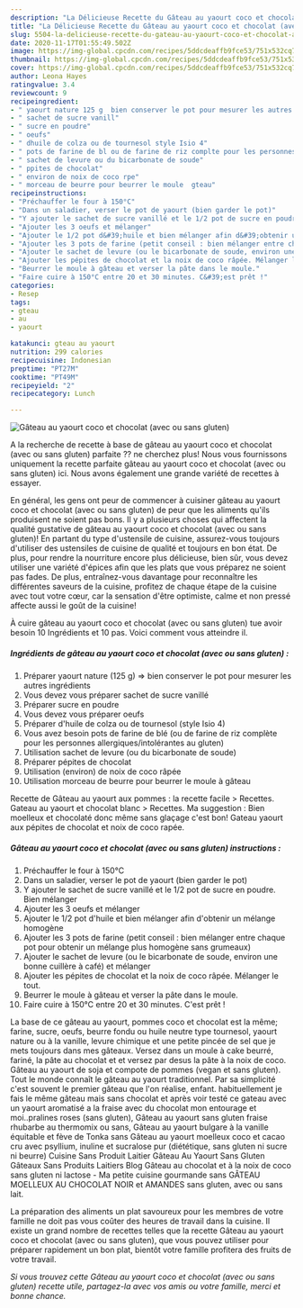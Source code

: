 ```yaml
---
description: "La Délicieuse Recette du Gâteau au yaourt coco et chocolat (avec ou sans gluten)"
title: "La Délicieuse Recette du Gâteau au yaourt coco et chocolat (avec ou sans gluten)"
slug: 5504-la-delicieuse-recette-du-gateau-au-yaourt-coco-et-chocolat-avec-ou-sans-gluten
date: 2020-11-17T01:55:49.502Z
image: https://img-global.cpcdn.com/recipes/5ddcdeaffb9fce53/751x532cq70/gateau-au-yaourt-coco-et-chocolat-avec-ou-sans-gluten-photo-principale-de-la-recette.jpg
thumbnail: https://img-global.cpcdn.com/recipes/5ddcdeaffb9fce53/751x532cq70/gateau-au-yaourt-coco-et-chocolat-avec-ou-sans-gluten-photo-principale-de-la-recette.jpg
cover: https://img-global.cpcdn.com/recipes/5ddcdeaffb9fce53/751x532cq70/gateau-au-yaourt-coco-et-chocolat-avec-ou-sans-gluten-photo-principale-de-la-recette.jpg
author: Leona Hayes
ratingvalue: 3.4
reviewcount: 9
recipeingredient:
- " yaourt nature 125 g  bien conserver le pot pour mesurer les autres ingrdients"
- " sachet de sucre vanill"
- " sucre en poudre"
- " oeufs"
- " dhuile de colza ou de tournesol style Isio 4"
- " pots de farine de bl ou de farine de riz complte pour les personnes allergiquesintolrantes au gluten"
- " sachet de levure ou du bicarbonate de soude"
- " ppites de chocolat"
- " environ de noix de coco rpe"
- " morceau de beurre pour beurrer le moule  gteau"
recipeinstructions:
- "Préchauffer le four à 150°C"
- "Dans un saladier, verser le pot de yaourt (bien garder le pot)"
- "Y ajouter le sachet de sucre vanillé et le 1/2 pot de sucre en poudre. Bien mélanger"
- "Ajouter les 3 oeufs et mélanger"
- "Ajouter le 1/2 pot d&#39;huile et bien mélanger afin d&#39;obtenir un mélange homogène"
- "Ajouter les 3 pots de farine (petit conseil : bien mélanger entre chaque pot pour obtenir un mélange plus homogène sans grumeaux)"
- "Ajouter le sachet de levure (ou le bicarbonate de soude, environ une bonne cuillère à café) et mélanger"
- "Ajouter les pépites de chocolat et la noix de coco râpée. Mélanger le tout."
- "Beurrer le moule à gâteau et verser la pâte dans le moule."
- "Faire cuire à 150°C entre 20 et 30 minutes. C&#39;est prêt !"
categories:
- Resep
tags:
- gteau
- au
- yaourt

katakunci: gteau au yaourt 
nutrition: 299 calories
recipecuisine: Indonesian
preptime: "PT27M"
cooktime: "PT49M"
recipeyield: "2"
recipecategory: Lunch

---
```



![Gâteau au yaourt coco et chocolat (avec ou sans gluten)](https://img-global.cpcdn.com/recipes/5ddcdeaffb9fce53/751x532cq70/gateau-au-yaourt-coco-et-chocolat-avec-ou-sans-gluten-photo-principale-de-la-recette.jpg)

A la recherche de recette à base de gâteau au yaourt coco et chocolat (avec ou sans gluten) parfaite ?? ne cherchez plus! Nous vous fournissons uniquement la recette parfaite gâteau au yaourt coco et chocolat (avec ou sans gluten) ici. Nous avons également une grande variété de recettes à essayer.

En général, les gens ont peur de commencer à cuisiner gâteau au yaourt coco et chocolat (avec ou sans gluten) de peur que les aliments qu'ils produisent ne soient pas bons. Il y a plusieurs choses qui affectent la qualité gustative de gâteau au yaourt coco et chocolat (avec ou sans gluten)! En partant du type d'ustensile de cuisine, assurez-vous toujours d'utiliser des ustensiles de cuisine de qualité et toujours en bon état. De plus, pour rendre la nourriture encore plus délicieuse, bien sûr, vous devez utiliser une variété d'épices afin que les plats que vous préparez ne soient pas fades. De plus, entraînez-vous davantage pour reconnaître les différentes saveurs de la cuisine, profitez de chaque étape de la cuisine avec tout votre cœur, car la sensation d'être optimiste, calme et non pressé affecte aussi le goût de la cuisine!

<!--inarticleads1-->

À cuire gâteau au yaourt coco et chocolat (avec ou sans gluten) tue avoir besoin 10 Ingrédients et 10 pas. Voici comment vous atteindre il.

##### Ingrédients de gâteau au yaourt coco et chocolat (avec ou sans gluten) :

1. Préparer  yaourt nature (125 g) =&gt; bien conserver le pot pour mesurer les autres ingrédients
1. Vous devez vous préparer  sachet de sucre vanillé
1. Préparer  sucre en poudre
1. Vous devez vous préparer  oeufs
1. Préparer  d&#39;huile de colza ou de tournesol (style Isio 4)
1. Vous avez besoin  pots de farine de blé (ou de farine de riz complète pour les personnes allergiques/intolérantes au gluten)
1. Utilisation  sachet de levure (ou du bicarbonate de soude)
1. Préparer  pépites de chocolat
1. Utilisation  (environ) de noix de coco râpée
1. Utilisation  morceau de beurre pour beurrer le moule à gâteau


Recette de Gâteau au yaourt aux pommes : la recette facile &gt; Recettes. Gateau au yaourt et chocolat blanc &gt; Recettes. Ma suggestion : Bien moelleux et chocolaté donc même sans glaçage c&#39;est bon! Gateau yaourt aux pépites de chocolat et noix de coco rapée. 

<!--inarticleads2-->

##### Gâteau au yaourt coco et chocolat (avec ou sans gluten) instructions :

1. Préchauffer le four à 150°C
1. Dans un saladier, verser le pot de yaourt (bien garder le pot)
1. Y ajouter le sachet de sucre vanillé et le 1/2 pot de sucre en poudre. Bien mélanger
1. Ajouter les 3 oeufs et mélanger
1. Ajouter le 1/2 pot d&#39;huile et bien mélanger afin d&#39;obtenir un mélange homogène
1. Ajouter les 3 pots de farine (petit conseil : bien mélanger entre chaque pot pour obtenir un mélange plus homogène sans grumeaux)
1. Ajouter le sachet de levure (ou le bicarbonate de soude, environ une bonne cuillère à café) et mélanger
1. Ajouter les pépites de chocolat et la noix de coco râpée. Mélanger le tout.
1. Beurrer le moule à gâteau et verser la pâte dans le moule.
1. Faire cuire à 150°C entre 20 et 30 minutes. C&#39;est prêt !


La base de ce gâteau au yaourt, pommes coco et chocolat est la même; farine, sucre, oeufs, beurre fondu ou huile neutre type tournesol, yaourt nature ou à la vanille, levure chimique et une petite pincée de sel que je mets toujours dans mes gâteaux. Versez dans un moule à cake beurré, fariné, la pâte au chocolat et et versez par desus la pâte à la noix de coco. Gâteau au yaourt de soja et compote de pommes (vegan et sans gluten). Tout le monde connaît le gâteau au yaourt traditionnel. Par sa simplicité c&#39;est souvent le premier gâteau que l&#39;on réalise, enfant. habituellement je fais le même gâteau mais sans chocolat et après voir testé ce gateau avec un yaourt aromatisé a la fraise avec du chocolat mon entourage et moi..pralines roses (sans gluten), Gâteau au yaourt sans gluten fraise rhubarbe au thermomix ou sans, Gâteau au yaourt bulgare à la vanille équitable et fève de Tonka sans Gâteau au yaourt moelleux coco et cacao cru avec psyllium, inuline et sucralose pur (diététique, sans gluten ni sucre ni beurre)  Cuisine Sans Produit Laitier Gâteau Au Yaourt Sans Gluten Gâteaux Sans Produits Laitiers Blog Gâteau au chocolat et à la noix de coco sans gluten ni lactose - Ma petite cuisine gourmande sans GÂTEAU MOELLEUX AU CHOCOLAT NOIR et AMANDES sans gluten, avec ou sans lait. 

<!--inarticleads1-->

<p>
La préparation des aliments un plat savoureux pour les membres de votre famille ne doit pas vous coûter des heures de travail dans la cuisine. Il existe un grand nombre de recettes telles que la recette Gâteau au yaourt coco et chocolat (avec ou sans gluten), que vous pouvez utiliser pour préparer rapidement un bon plat, bientôt votre famille profitera des fruits de votre travail.
</p>

<p>
<i>Si vous trouvez cette Gâteau au yaourt coco et chocolat (avec ou sans gluten) recette utile, partagez-la avec vos amis ou votre famille, merci et bonne chance.</i>
</p>
